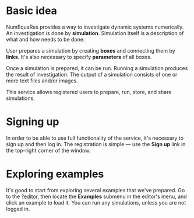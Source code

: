 # Basic idea

NumEquaRes provides a way to investigate dynamic systems numerically.
An investigation is done by **simulation**. Simulation itself is a description of what and how needs to be done.

User prepares a simulation by creating **boxes** and connecting them by **links**. It's also necessary to specify **parameters** of all boxes.

Once a simulation is prepared, it can be run. Running a simulation produces the result of investigation. The output of a simulation consists of one or more text files and/or images.

This service allows registered users to prepare, run, store, and share simulations.

# Signing up

In order to be able to use full functionality of the service, it's necessary to sign up and then log in.
The registration is simple &mdash; use the **Sign up** link in the top-right corner of the window.

# Exploring examples

It's good to start from exploring several examples that we've prepared.
Go to the ?[editor](http:///editor), then locate the **Examples** submenu in the editor's menu, and click an example to load it.
You can run any simulations, unless you are not logged in.

